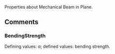 Properties about Mechanical Beam in Plane.

<!-- end of short definition -->


## Comments

### BendingStrength

Defining values: α; defined values: bending strength.
